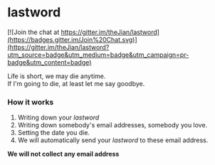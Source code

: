 # lastword

[![Join the chat at https://gitter.im/theJian/lastword](https://badges.gitter.im/Join%20Chat.svg)](https://gitter.im/theJian/lastword?utm_source=badge&utm_medium=badge&utm_campaign=pr-badge&utm_content=badge)

Life is short, we may die anytime.  
If I'm going to die, at least let me say goodbye.  

### How it works

1. Writing down your *lastword*
2. Writing down somebody's email addresses, somebody you love.
3. Setting the date you die.
4. We will automatically send your *lastword* to these email address.  

**We will not collect any email address**
